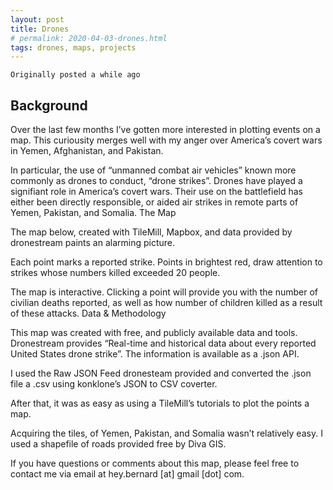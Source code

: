 ```yaml
---
layout: post
title: Drones
# permalink: 2020-04-03-drones.html
tags: drones, maps, projects
---
```


`Originally posted a while ago` 

## Background

Over the last few months I’ve gotten more interested in plotting events on a map. This curiousity merges well with my anger over America’s covert wars in Yemen, Afghanistan, and Pakistan.

In particular, the use of “unmanned combat air vehicles” known more commonly as drones to conduct, “drone strikes”. Drones have played a signifiant role in America’s covert wars. Their use on the battlefield has either been directly responsible, or aided air strikes in remote parts of Yemen, Pakistan, and Somalia.
The Map

The map below, created with TileMill, Mapbox, and data provided by dronestream paints an alarming picture.

Each point marks a reported strike. Points in brightest red, draw attention to strikes whose numbers killed exceeded 20 people.

The map is interactive. Clicking a point will provide you with the number of civilian deaths reported, as well as how number of children killed as a result of these attacks.
Data & Methodology

This map was created with free, and publicly available data and tools. Dronestream provides “Real-time and historical data about every reported United States drone strike”. The information is available as a .json API.

I used the Raw JSON Feed dronesteam provided and converted the .json file a .csv using konklone’s JSON to CSV coverter.

After that, it was as easy as using a TileMill’s tutorials to plot the points a map.

Acquiring the tiles, of Yemen, Pakistan, and Somalia wasn’t relatively easy. I used a shapefile of roads provided free by Diva GIS.

If you have questions or comments about this map, please feel free to contact me via email at hey.bernard [at] gmail [dot] com.
